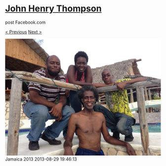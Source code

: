 # [John Henry Thompson](../README.md)
post Facebook.com

[< Previous](2013-08-29-30.md) [Next >](2013-08-29-32.md)

[![](../media/2013-08-29/Jamaica-2042.jpg)](../README.md)
Jamaica 2013
2013-08-29 19:46:13